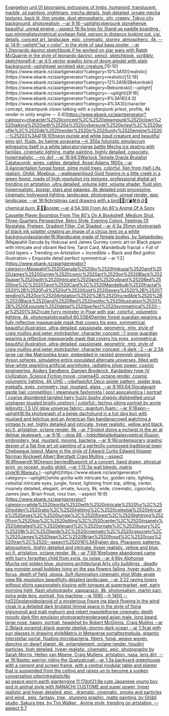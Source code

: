 [Evangelion unit 01  bioorganic extrusions of limbs, humanoid, translucent, marble, oil painting, nightmare, mecha details, high detailed, ornate mecha textures,  back lit, thin smoke, dust atmospheric, oily, creepy, Tokyo city background,  photorealism ,--ar 9:16](https://www.ebank.nz/aiartgenerator?category=Evangelion%2520unit%252001%2520%2520bioorganic%2520extrusions%2520of%2520limbs%2C%2520humanoid%2C%2520translucent%2C%2520marble%2C%2520oil%2520painting%2C%2520nightmare%2C%2520mecha%2520details%2C%2520high%2520detailed%2C%2520ornate%2520mecha%2520textures%2C%2520%2520back%2520lit%2C%2520thin%2520smoke%2C%2520dust%2520atmospheric%2C%2520oily%2C%2520creepy%2C%2520Tokyo%2520city%2520background%2C%2520%2520photorealism%2520%2C--ar%25209%3A16)[--uplight](https://www.ebank.nz/aiartgenerator?category=--uplight)[cyberpunk stonehenge, beautiful, unreal engine  --aspect 16:9](https://www.ebank.nz/aiartgenerator?category=cyberpunk%2520stonehenge%2C%2520beautiful%2C%2520unreal%2520engine%2520%2520--aspect%252016%3A9)[a logo for Stand up paddle boarding , sup,minimalist](https://www.ebank.nz/aiartgenerator?category=a%2520logo%2520for%2520Stand%2520up%2520paddle%2520boarding%2520%2C%2520sup%2Cminimalist)[symetrical,](https://www.ebank.nz/aiartgenerator?category=symetrical%2C)[soybean field, person in distance looking out, cgi, details, concept art, landscape, epic, cinematic, stormy, atmospheric, 4k, --ar 14:9](https://www.ebank.nz/aiartgenerator?category=soybean%2520field%2C%2520person%2520in%2520distance%2520looking%2520out%2C%2520cgi%2C%2520details%2C%2520concept%2520art%2C%2520landscape%2C%2520epic%2C%2520cinematic%2C%2520stormy%2C%2520atmospheric%2C%25204k%2C%2520--ar%252014%3A9)[--uplight](https://www.ebank.nz/aiartgenerator?category=--uplight)["luz y color", in the style of saul bass poster, --ar 1:2](https://www.ebank.nz/aiartgenerator?category=%22luz%2520y%2520color%22%2C%2520in%2520the%2520style%2520of%2520saul%2520bass%2520poster%2C%2520--ar%25201%3A2)[leonardo davinci sketchbook if he worked on star wars with Ralph McQuarrie in the style of leonardo davinci, pencil, sketchbook, scribbly, sketch](https://www.ebank.nz/aiartgenerator?category=leonardo%2520davinci%2520sketchbook%2520if%2520he%2520worked%2520on%2520star%2520wars%2520with%2520Ralph%2520McQuarrie%2520in%2520the%2520style%2520of%2520leonardo%2520davinci%2C%2520pencil%2C%2520sketchbook%2C%2520scribbly%2C%2520sketch)[tone](https://www.ebank.nz/aiartgenerator?category=tone)[6:4](https://www.ebank.nz/aiartgenerator?category=6%3A4)[--ar 4:5 vector graphic king of doom amulet with plain background](https://www.ebank.nz/aiartgenerator?category=--ar%25204%3A5%2520vector%2520graphic%2520king%2520of%2520doom%2520amulet%2520with%2520plain%2520background)[--uplight](https://www.ebank.nz/aiartgenerator?category=--uplight)[wet wrinkled skin creature.](https://www.ebank.nz/aiartgenerator?category=wet%2520wrinkled%2520skin%2520creature.)[10:10](https://www.ebank.nz/aiartgenerator?category=10%3A10)[realistic](https://www.ebank.nz/aiartgenerator?category=realistic)[12:18](https://www.ebank.nz/aiartgenerator?category=12%3A18)[Beksinkski](https://www.ebank.nz/aiartgenerator?category=Beksinkski)[--uplight](https://www.ebank.nz/aiartgenerator?category=--uplight)[9:16](https://www.ebank.nz/aiartgenerator?category=9%3A16)[4:3](https://www.ebank.nz/aiartgenerator?category=4%3A3)[character concept, steampunk clown talking with a cyberpunk priest, profile, 4k render in unity engine -- 3:4](https://www.ebank.nz/aiartgenerator?category=character%2520concept%2C%2520steampunk%2520clown%2520talking%2520with%2520a%2520cyberpunk%2520priest%2C%2520profile%2C%25204k%2520render%2520in%2520unity%2520engine%2520--%25203%3A4)[1](https://www.ebank.nz/aiartgenerator?category=1)[8:10](https://www.ebank.nz/aiartgenerator?category=8%3A10)[5](https://www.ebank.nz/aiartgenerator?category=5)[neon purple and white liqud creature and beautiful emo girl, fluids, by hajime sorayama —h 350](https://www.ebank.nz/aiartgenerator?category=neon%2520purple%2520and%2520white%2520liqud%2520creature%2520and%2520beautiful%2520emo%2520girl%2C%2520fluids%2C%2520by%2520hajime%2520sorayama%2520%E2%80%94h%2520350)[a futuristic simulacrum witnessing itself in a white laboratory](https://www.ebank.nz/aiartgenerator?category=a%2520futuristic%2520simulacrum%2520witnessing%2520itself%2520in%2520a%2520white%2520laboratory)[large battle Mecha ice skating with families, cinematic lighting, matte painting, highly detailed, cgsociety, hyperrealistic, --no dof, --ar 16:9](https://www.ebank.nz/aiartgenerator?category=large%2520battle%2520Mecha%2520ice%2520skating%2520with%2520families%2C%2520cinematic%2520lighting%2C%2520matte%2520painting%2C%2520highly%2520detailed%2C%2520cgsociety%2C%2520hyperrealistic%2C%2520--no%2520dof%2C%2520--ar%252016%3A9)[4:5](https://www.ebank.nz/aiartgenerator?category=4%3A5)[Warlock Temple Oracle Brutalist Catatacomb, wires, cables, detailed, Ansel Adams 1900s --ar 3:4](https://www.ebank.nz/aiartgenerator?category=Warlock%2520Temple%2520Oracle%2520Brutalist%2520Catatacomb%2C%2520wires%2C%2520cables%2C%2520detailed%2C%2520Ansel%2520Adams%25201900s%2520--ar%25203%3A4)[ancient](https://www.ebank.nz/aiartgenerator?category=ancient)[alien fungal forest, slime mold trees, colorful, Xen from Half-Life, realism, Ghibli, Moebius, --wallpaper](https://www.ebank.nz/aiartgenerator?category=alien%2520fungal%2520forest%2C%2520slime%2520mold%2520trees%2C%2520colorful%2C%2520Xen%2520from%2520Half-Life%2C%2520realism%2C%2520Ghibli%2C%2520Moebius%2C%2520--wallpaper)[liquid Gold flowing in a little creek in a green forest, made of high resolution iris textures, professional digital art trending on artstation, ultra detailed, volume light, volume shader, fluid slim, hyperrealistic, biostar, stars and galaxies, 4k detailed post processing, cinematic hollywood lighting, landscape, photography, unreal render, epic landscape, --ar 16:9](https://www.ebank.nz/aiartgenerator?category=liquid%2520Gold%2520flowing%2520in%2520a%2520little%2520creek%2520in%2520a%2520green%2520forest%2C%2520made%2520of%2520high%2520resolution%2520iris%2520textures%2C%2520professional%2520digital%2520art%2520trending%2520on%2520artstation%2C%2520ultra%2520detailed%2C%2520volume%2520light%2C%2520volume%2520shader%2C%2520fluid%2520slim%2C%2520hyperrealistic%2C%2520biostar%2C%2520stars%2520and%2520galaxies%2C%25204k%2520detailed%2520post%2520processing%2C%2520cinematic%2520hollywood%2520lighting%2C%2520landscape%2C%2520photography%2C%2520unreal%2520render%2C%2520epic%2520landscape%2C%2520--ar%252016%3A9)[christmas card drawing with a bird](https://www.ebank.nz/aiartgenerator?category=christmas%2520card%2520drawing%2520with%2520a%2520bird)[🧸🎀⛓💣🛠⚙️🪙💎 chemical burn 🗜💽🛞poster —ar 4:5](https://www.ebank.nz/aiartgenerator?category=%F0%9F%A7%B8%F0%9F%8E%80%E2%9B%93%F0%9F%92%A3%F0%9F%9B%A0%E2%9A%99%EF%B8%8F%F0%9F%AA%99%F0%9F%92%8E%2520chemical%2520burn%2520%F0%9F%97%9C%F0%9F%92%BD%F0%9F%9B%9Eposter%2520%E2%80%94ar%25204%3A5)[A Still From An 80's Anime Of A Sony Cassette Player Boombox From The 80's On A Bookshelf, Medium Shot, Three-Quarters Perspective, Retro Style, Evening Colors, Feelings Of Nostalgia, Preteen, Gradient Filter, Cel Shaded --ar 4:3](https://www.ebank.nz/aiartgenerator?category=A%2520Still%2520From%2520An%252080%27s%2520Anime%2520Of%2520A%2520Sony%2520Cassette%2520Player%2520Boombox%2520From%2520The%252080%27s%2520On%2520A%2520Bookshelf%2C%2520Medium%2520Shot%2C%2520Three-Quarters%2520Perspective%2C%2520Retro%2520Style%2C%2520Evening%2520Colors%2C%2520Feelings%2520Of%2520Nostalgia%2C%2520Preteen%2C%2520Gradient%2520Filter%2C%2520Cel%2520Shaded%2520--ar%25204%3A3)[a 35mm photograph of black ink splatter creating an image of a circus tent on a white background](https://www.ebank.nz/aiartgenerator?category=a%252035mm%2520photograph%2520of%2520black%2520ink%2520splatter%2520creating%2520an%2520image%2520of%2520a%2520circus%2520tent%2520on%2520a%2520white%2520background)[auslander](https://www.ebank.nz/aiartgenerator?category=auslander)[16:9](https://www.ebank.nz/aiartgenerator?category=16%3A9)[landscape made of female bodies, by Salgado](https://www.ebank.nz/aiartgenerator?category=landscape%2520made%2520of%2520female%2520bodies%2C%2520by%2520Salgado)[day.](https://www.ebank.nz/aiartgenerator?category=day.)[Majapahit Garuda by Hokusai and James Gurney comic art on Black paper with Intricate and vibrant Red line, Tarot Card, Mandelbulb fractal + Full of Gold layers + Trending on Artstation + Incredible + Black and Red gothic illustration + Exquisite detail perfect symmetrical --ar 1:2](https://www.ebank.nz/aiartgenerator?category=Majapahit%2520Garuda%2520by%2520Hokusai%2520and%2520James%2520Gurney%2520comic%2520art%2520on%2520Black%2520paper%2520with%2520Intricate%2520and%2520vibrant%2520Red%2520line%2C%2520Tarot%2520Card%2C%2520Mandelbulb%2520fractal%2520%2B%2520Full%2520of%2520Gold%2520layers%2520%2B%2520Trending%2520on%2520Artstation%2520%2B%2520Incredible%2520%2B%2520Black%2520and%2520Red%2520gothic%2520illustration%2520%2B%2520Exquisite%2520detail%2520perfect%2520symmetrical%2520--ar%25201%3A2)[cute furry monster in Pixar with star, colorful, volumetric lighting, 4k, photorealistic](https://www.ebank.nz/aiartgenerator?category=cute%2520furry%2520monster%2520in%2520Pixar%2520with%2520star%2C%2520colorful%2C%2520volumetric%2520lighting%2C%25204k%2C%2520photorealistic)[walls](https://www.ebank.nz/aiartgenerator?category=walls)[4:6](https://www.ebank.nz/aiartgenerator?category=4%3A6)[0.5](https://www.ebank.nz/aiartgenerator?category=0.5)[3840](https://www.ebank.nz/aiartgenerator?category=3840)[winter forest guardian wearing a fully reflective masquerade mask that covers his eyes, symmetrical, beautiful illustration, ultra-detailed, passionate, geometric, mtg, style of craig mullins and peter mohrbacher, character concept ::7 snow guardian wearing a reflective masquerade mask that covers his eyes, symmetrical, beautiful illustration, ultra-detailed, passionate, geometric, mtg, style of craig mullins and peter mohrbacher, character concept ::4 dark ::2 --ar 2:3](https://www.ebank.nz/aiartgenerator?category=winter%2520forest%2520guardian%2520wearing%2520a%2520fully%2520reflective%2520masquerade%2520mask%2520that%2520covers%2520his%2520eyes%2C%2520symmetrical%2C%2520beautiful%2520illustration%2C%2520ultra-detailed%2C%2520passionate%2C%2520geometric%2C%2520mtg%2C%2520style%2520of%2520craig%2520mullins%2520and%2520peter%2520mohrbacher%2C%2520character%2520concept%2520%3A%3A7%2520snow%2520guardian%2520wearing%2520a%2520reflective%2520masquerade%2520mask%2520that%2520covers%2520his%2520eyes%2C%2520symmetrical%2C%2520beautiful%2520illustration%2C%2520ultra-detailed%2C%2520passionate%2C%2520geometric%2C%2520mtg%2C%2520style%2520of%2520craig%2520mullins%2520and%2520peter%2520mohrbacher%2C%2520character%2520concept%2520%3A%3A4%2520dark%2520%3A%3A2%2520--ar%25202%3A3)[A large cat-like Matrioshka brain, embedded in nested greenish glowing dyson spheres, simulating entire populated alternate universes, filled with blue-white sparkling artificial wormholes, radiating silver power, cosmic engineering, Anders Sandberg, Damien Broderick, Kardashev type-IV civilization, Science Fiction movie, cinema4D, octane render, cosmic volumetric lighting, 4K UHD --vibefast](https://www.ebank.nz/aiartgenerator?category=A%2520large%2520cat-like%2520Matrioshka%2520brain%2C%2520embedded%2520in%2520nested%2520greenish%2520glowing%2520dyson%2520spheres%2C%2520simulating%2520entire%2520populated%2520alternate%2520universes%2C%2520filled%2520with%2520blue-white%2520sparkling%2520artificial%2520wormholes%2C%2520radiating%2520silver%2520power%2C%2520cosmic%2520engineering%2C%2520Anders%2520Sandberg%2C%2520Damien%2520Broderick%2C%2520Kardashev%2520type-IV%2520civilization%2C%2520Science%2520Fiction%2520movie%2C%2520cinema4D%2C%2520octane%2520render%2C%2520cosmic%2520volumetric%2520lighting%2C%25204K%2520UHD%2520--vibefast)[/Art Deco spider pattern, spider legs, eyeballs, eyes, symmetry, teal, mustard, glass, --ar 9:16](https://www.ebank.nz/aiartgenerator?category=/Art%2520Deco%2520spider%2520pattern%2C%2520spider%2520legs%2C%2520eyeballs%2C%2520eyes%2C%2520symmetry%2C%2520teal%2C%2520mustard%2C%2520glass%2C%2520--ar%25209%3A16)[5:6](https://www.ebank.nz/aiartgenerator?category=5%3A6)[4:5](https://www.ebank.nz/aiartgenerator?category=4%3A5)[local](https://www.ebank.nz/aiartgenerator?category=local)[avant garde hair competition | steampunk fashonista | post apocalyptica | portrait | coarse disordered tangled hairy fuzzy bushy shaggy dishevelled uncut unshaven tousled bristly unshorn | colorful:: techno viking portrait by annie leibovitz::1.5 UV glow universe fabric:: quantum foam:: --ar 9:16](https://www.ebank.nz/aiartgenerator?category=avant%2520garde%2520hair%2520competition%2520%7C%2520steampunk%2520fashonista%2520%7C%2520post%2520apocalyptica%2520%7C%2520portrait%2520%7C%2520coarse%2520disordered%2520tangled%2520hairy%2520fuzzy%2520bushy%2520shaggy%2520dishevelled%2520uncut%2520unshaven%2520tousled%2520bristly%2520unshorn%2520%7C%2520colorful%3A%3A%2520techno%2520viking%2520portrait%2520by%2520annie%2520leibovitz%3A%3A1.5%2520UV%2520glow%2520universe%2520fabric%3A%3A%2520quantum%2520foam%3A%3A%2520--ar%25209%3A16)[skin](https://www.ebank.nz/aiartgenerator?category=skin)[--uplight](https://www.ebank.nz/aiartgenerator?category=--uplight)[16:9](https://www.ebank.nz/aiartgenerator?category=16%3A9)[a photograph of a beige dachshund in a hot dog bun with mustard and ketchup and an American flag bandana](https://www.ebank.nz/aiartgenerator?category=a%2520photograph%2520of%2520a%2520beige%2520dachshund%2520in%2520a%2520hot%2520dog%2520bun%2520with%2520mustard%2520and%2520ketchup%2520and%2520an%2520American%2520flag%2520bandana)[crowd watching a vintage tv set, highly detailed and intricate, hyper realistic, yellow and black, sci fi, artstation, octane render, 8k --ar 7:5](https://www.ebank.nz/aiartgenerator?category=crowd%2520watching%2520a%2520vintage%2520tv%2520set%2C%2520highly%2520detailed%2520and%2520intricate%2C%2520hyper%2520realistic%2C%2520yellow%2520and%2520black%2C%2520sci%2520fi%2C%2520artstation%2C%2520octane%2520render%2C%25208k%2520--ar%25207%3A5)[robot doing a mctwist in the air at delmar skatepark --ar 9:16 --stop 88 --hd](https://www.ebank.nz/aiartgenerator?category=robot%2520doing%2520a%2520mctwist%2520in%2520the%2520air%2520at%2520delmar%2520skatepark%2520--ar%25209%3A16%2520--stop%252088%2520--hd)[dof](https://www.ebank.nz/aiartgenerator?category=dof)[detailed](https://www.ebank.nz/aiartgenerator?category=detailed)[galaxy](https://www.ebank.nz/aiartgenerator?category=galaxy)[optical illusion, embroidery, teal, mustard, moving, bacteria, --ar 9:16](https://www.ebank.nz/aiartgenerator?category=optical%2520illusion%2C%2520embroidery%2C%2520teal%2C%2520mustard%2C%2520moving%2C%2520bacteria%2C%2520--ar%25209%3A16)[contemporary graphic design of a flat fine art oil painting of a perfectly composed traditional town Chebeague Island, Maine in the style of Edward Curtis Edward Hopper Norman Rockwell Albert Bierstadt Craig Mullins --aspect 16:8](https://www.ebank.nz/aiartgenerator?category=contemporary%2520graphic%2520design%2520of%2520a%2520flat%2520fine%2520art%2520oil%2520painting%2520of%2520a%2520perfectly%2520composed%2520traditional%2520town%2520Chebeague%2520Island%2C%2520Maine%2520in%2520the%2520style%2520of%2520Edward%2520Curtis%2520Edward%2520Hopper%2520Norman%2520Rockwell%2520Albert%2520Bierstadt%2520Craig%2520Mullins%2520--aspect%252016%3A8)[flowers](https://www.ebank.nz/aiartgenerator?category=flowers)[9:16](https://www.ebank.nz/aiartgenerator?category=9%3A16)[Oregon berries](https://www.ebank.nz/aiartgenerator?category=Oregon%2520berries)[Blueprint of a concert, hand drawn, physical print, on receipt, studio ghibli, —ar 1:1](https://www.ebank.nz/aiartgenerator?category=Blueprint%2520of%2520a%2520concert%2C%2520hand%2520drawn%2C%2520physical%2520print%2C%2520on%2520receipt%2C%2520studio%2520ghibli%2C%2520%E2%80%94ar%25201%3A1)[2:3](https://www.ebank.nz/aiartgenerator?category=2%3A3)[a wall bleeds, matrix style](https://www.ebank.nz/aiartgenerator?category=a%2520wall%2520bleeds%2C%2520matrix%2520style)[16:9](https://www.ebank.nz/aiartgenerator?category=16%3A9)[beauty.](https://www.ebank.nz/aiartgenerator?category=beauty.)[--uplight](https://www.ebank.nz/aiartgenerator?category=--uplight)[white gorilla with intricate fur, golden ratio, lighting, celestial intricate eyes, jungle, forest, lightning from top, sitting, center, insanely detailed, elegant, ornate, luxury, 8k, wide, cinematic, cgsociety, James jean, Brian froud, ross tran, --aspect 16:9](https://www.ebank.nz/aiartgenerator?category=white%2520gorilla%2520with%2520intricate%2520fur%2C%2520golden%2520ratio%2C%2520lighting%2C%2520celestial%2520intricate%2520eyes%2C%2520jungle%2C%2520forest%2C%2520lightning%2520from%2520top%2C%2520sitting%2C%2520center%2C%2520insanely%2520detailed%2C%2520elegant%2C%2520ornate%2C%2520luxury%2C%25208k%2C%2520wide%2C%2520cinematic%2C%2520cgsociety%2C%2520James%2520jean%2C%2520Brian%2520froud%2C%2520ross%2520tran%2C%2520--aspect%252016%3A9)[alien dog, Pharaonic patterns, atmospheric, highly detailed and intricate, hyper realistic, yellow and blue, sci fi, artstation, octane render, 8k --ar 7:5](https://www.ebank.nz/aiartgenerator?category=alien%2520dog%2C%2520Pharaonic%2520patterns%2C%2520atmospheric%2C%2520highly%2520detailed%2520and%2520intricate%2C%2520hyper%2520realistic%2C%2520yellow%2520and%2520blue%2C%2520sci%2520fi%2C%2520artstation%2C%2520octane%2520render%2C%25208k%2520--ar%25207%3A5)[9:16](https://www.ebank.nz/aiartgenerator?category=9%3A16)[refugee abandoned camp with burry forgotten child from syria,  no noise --ar 4:6](https://www.ebank.nz/aiartgenerator?category=refugee%2520abandoned%2520camp%2520with%2520burry%2520forgotten%2520child%2520from%2520syria%2C%2520%2520no%2520noise%2520--ar%25204%3A6)[by Alphonse Mucha,red golden blue, stunning architectural Arty city buildings , deadly sea monster,small bubbles lying on the sea,flowers falling, hyper quality, in focus, depth of field, utopia, Soft illumination,cinematic shot,Wide-angle view,16k resolution beautifully detailed landscape. --ar 3:2](https://www.ebank.nz/aiartgenerator?category=by%2520Alphonse%2520Mucha%2Cred%2520golden%2520blue%2C%2520stunning%2520architectural%2520Arty%2520city%2520buildings%2520%2C%2520deadly%2520sea%2520monster%2Csmall%2520bubbles%2520lying%2520on%2520the%2520sea%2Cflowers%2520falling%2C%2520hyper%2520quality%2C%2520in%2520focus%2C%2520depth%2520of%2520field%2C%2520utopia%2C%2520Soft%2520illumination%2Ccinematic%2520shot%2CWide-angle%2520view%2C16k%2520resolution%2520beautifully%2520detailed%2520landscape.%2520--ar%25203%3A2)[2 raving lovers without shirts passionately kissing with tongues at supermarket, wet, early morning light, flash photography, papparazzi, 8k, photorealism, martin parr, extra wide lens, portrait, fog machine --w 1080 --h 1400 --hd](https://www.ebank.nz/aiartgenerator?category=2%2520raving%2520lovers%2520without%2520shirts%2520passionately%2520kissing%2520with%2520tongues%2520at%2520supermarket%2C%2520wet%2C%2520early%2520morning%2520light%2C%2520flash%2520photography%2C%2520papparazzi%2C%25208k%2C%2520photorealism%2C%2520martin%2520parr%2C%2520extra%2520wide%2520lens%2C%2520portrait%2C%2520fog%2520machine%2520--w%25201080%2520--h%25201400%2520--hd)[320](https://www.ebank.nz/aiartgenerator?category=320)[polaroid](https://www.ebank.nz/aiartgenerator?category=polaroid)[polaroid of a mysterious figure ina black flowing in the wind cloak in a detailed dark brutalist liminal space in the style of floria sigismondi and matt mahurin and robert mapplethorpe cinematic depth moody dark film emulsion photograph](https://www.ebank.nz/aiartgenerator?category=polaroid%2520of%2520a%2520mysterious%2520figure%2520ina%2520black%2520flowing%2520in%2520the%2520wind%2520cloak%2520in%2520a%2520detailed%2520dark%2520brutalist%2520liminal%2520space%2520in%2520the%2520style%2520of%2520floria%2520sigismondi%2520and%2520matt%2520mahurin%2520and%2520robert%2520mapplethorpe%2520cinematic%2520depth%2520moody%2520dark%2520film%2520emulsion%2520photograph)[render](https://www.ebank.nz/aiartgenerator?category=render)[aged asian male, long beard, large nose, happy, portrait, headshot by Robert McGinnis, Craig Mullins --ar 2:3](https://www.ebank.nz/aiartgenerator?category=aged%2520asian%2520male%2C%2520long%2520beard%2C%2520large%2520nose%2C%2520happy%2C%2520portrait%2C%2520headshot%2520by%2520Robert%2520McGinnis%2C%2520Craig%2520Mullins%2520--ar%25202%3A3)[black pyramid::black granite obelisk::stormy dark ocean --ar 1:3](https://www.ebank.nz/aiartgenerator?category=black%2520pyramid%3A%3Ablack%2520granite%2520obelisk%3A%3Astormy%2520dark%2520ocean%2520--ar%25201%3A3)[cat with sun glasses in drawing style](https://www.ebank.nz/aiartgenerator?category=cat%2520with%2520sun%2520glasses%2520in%2520drawing%2520style)[Matrix in Metaverse portal](https://www.ebank.nz/aiartgenerator?category=Matrix%2520in%2520Metaverse%2520portal)[text](https://www.ebank.nz/aiartgenerator?category=text)[nebula, gigantic interstellar portal, floating microbacteria, fibers, fungi, weave woven, dancing on dwarf planet, 4k, entanglement, octane render, houdini particles, high detailed, hyper-realistic, cinematic, epic, photography by Sarah Morris, Hellen van Meene, Craig Mullens, artstation, nasa, lens dirt, --ar 16:9](https://www.ebank.nz/aiartgenerator?category=nebula%2C%2520gigantic%2520interstellar%2520portal%2C%2520floating%2520microbacteria%2C%2520fibers%2C%2520fungi%2C%2520weave%2520woven%2C%2520dancing%2520on%2520dwarf%2520planet%2C%25204k%2C%2520entanglement%2C%2520octane%2520render%2C%2520houdini%2520particles%2C%2520high%2520detailed%2C%2520hyper-realistic%2C%2520cinematic%2C%2520epic%2C%2520photography%2520by%2520Sarah%2520Morris%2C%2520Hellen%2520van%2520Meene%2C%2520Craig%2520Mullens%2C%2520artstation%2C%2520nasa%2C%2520lens%2520dirt%2C%2520--ar%252016%3A9)[astec warrior riding the Quetzalcoatl --ar 1:3](https://www.ebank.nz/aiartgenerator?category=astec%2520warrior%2520riding%2520the%2520Quetzalcoatl%2520--ar%25201%3A3)[a backyard greenhouse with a cement and screen frame, with a central modular table and planter that is suspended from the ceiling and raises up to become a sunken conversation pit](https://www.ebank.nz/aiartgenerator?category=a%2520backyard%2520greenhouse%2520with%2520a%2520cement%2520and%2520screen%2520frame%2C%2520with%2520a%2520central%2520modular%2520table%2520and%2520planter%2520that%2520is%2520suspended%2520from%2520the%2520ceiling%2520and%2520raises%2520up%2520to%2520become%2520a%2520sunken%2520conversation%2520pit)[print](https://www.ebank.nz/aiartgenerator?category=print)[realistic](https://www.ebank.nz/aiartgenerator?category=realistic)[No air,peace,worm,earth,giant](https://www.ebank.nz/aiartgenerator?category=No%2520air%2Cpeace%2Cworm%2Cearth%2Cgiant)[engine,](https://www.ebank.nz/aiartgenerator?category=engine%2C)[11:17](https://www.ebank.nz/aiartgenerator?category=11%3A17)[dof](https://www.ebank.nz/aiartgenerator?category=dof)[21:9](https://www.ebank.nz/aiartgenerator?category=21%3A9)[a cute Japanese young boy god in animal style with NANACHI CUSTOME and super power, hyper realistic and hyper detailed, epic , dramatic, cinematic, smoke and particles and wind , epic, fantasy, tree, ,stunning graphic, matte painting, by Ghibli studio ,Sakura tree ,by Tim Walker , Anime style, trending on artstation, —aspect 5:7](https://www.ebank.nz/aiartgenerator?category=a%2520cute%2520Japanese%2520young%2520boy%2520god%2520in%2520animal%2520style%2520with%2520NANACHI%2520CUSTOME%2520and%2520super%2520power%2C%2520hyper%2520realistic%2520and%2520hyper%2520detailed%2C%2520epic%2520%2C%2520dramatic%2C%2520cinematic%2C%2520smoke%2520and%2520particles%2520and%2520wind%2520%2C%2520epic%2C%2520fantasy%2C%2520tree%2C%2520%2Cstunning%2520graphic%2C%2520matte%2520painting%2C%2520by%2520Ghibli%2520studio%2520%2CSakura%2520tree%2520%2Cby%2520Tim%2520Walker%2520%2C%2520Anime%2520style%2C%2520trending%2520on%2520artstation%2C%2520%E2%80%94aspect%25205%3A7)